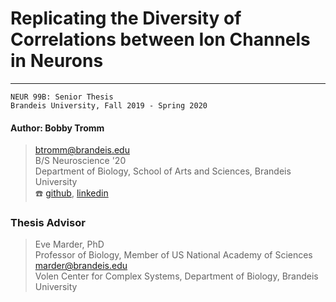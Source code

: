 # Replicating the Diversity of Correlations between Ion Channels in Neurons
---
`NEUR 99B: Senior Thesis`   
`Brandeis University, Fall 2019 - Spring 2020`

#### Author: Bobby Tromm
> btromm@brandeis.edu   
> B/S Neuroscience '20   
> Department of Biology, School of Arts and Sciences, Brandeis University   
> :telephone:  [github](https://github.com/btromm), [linkedin](https://www.linkedin.com/in/bobby-tromm-49ba61157/)

### Thesis Advisor
> Eve Marder, PhD   
> Professor of Biology, Member of US National Academy of Sciences   
> marder@brandeis.edu   
> Volen Center for Complex Systems, Department of Biology, Brandeis University
